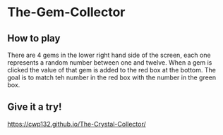 # The-Gem-Collector

## How to play 
There are 4 gems in the lower right hand side of the screen, each one represents a random number between one and twelve. When a gem is clicked the value of that gem is added to the red box at the bottom. The goal is to match teh number in the red box with the number in the green box.

## Give it a try!
https://cwp132.github.io/The-Crystal-Collector/

